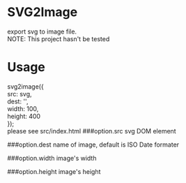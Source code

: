 SVG2Image
=========

export svg to image file. <br/>
NOTE: This project hasn't be tested

Usage
=========
svg2image({<br/>
	src: svg,<br/>
	dest: '',<br/>
	width: 100,<br/>
	height: 400<br/>
});<br/>
please see src/index.html
###option.src
svg DOM element

###option.dest
name of image, default is ISO Date formater

###option.width
image's width

###option.height
image's height

